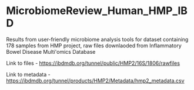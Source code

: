# MicrobiomeReview_Human_HMP_IBD
Results from user-friendly microbiome analysis tools for dataset containing 178 samples from HMP project, raw files downlaoded from Inflammatory Bowel Disease Multi'omics Database

Link to files - https://ibdmdb.org/tunnel/public/HMP2/16S/1806/rawfiles

Link to metadata - https://ibdmdb.org/tunnel/products/HMP2/Metadata/hmp2_metadata.csv
